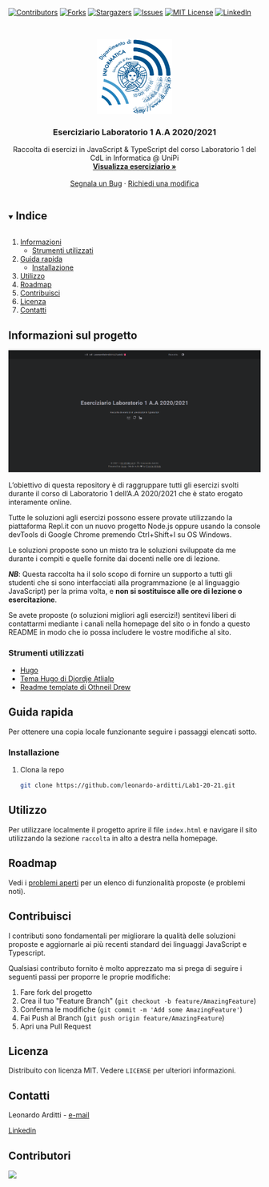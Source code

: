<!--
*** Thanks for checking out the Best-README-Template. If you have a suggestion
*** that would make this better, please fork the repo and create a pull request
*** or simply open an issue with the tag "enhancement".
*** Thanks again! Now go create something AMAZING! :D
***
***
***
*** To avoid retyping too much info. Do a search and replace for the following:
*** github_username, repo_name, twitter_handle, email, project_title, project_description
-->



<!-- PROJECT SHIELDS -->
<!--
*** I'm using markdown "reference style" links for readability.
*** Reference links are enclosed in brackets [ ] instead of parentheses ( ).
*** See the bottom of this document for the declaration of the reference variables
*** for contributors-url, forks-url, etc. This is an optional, concise syntax you may use.
*** https://www.markdownguide.org/basic-syntax/#reference-style-links
-->
[![Contributors][contributors-shield]][contributors-url]
[![Forks][forks-shield]][forks-url]
[![Stargazers][stars-shield]][stars-url]
[![Issues][issues-shield]][issues-url]
[![MIT License][license-shield]][license-url]
[![LinkedIn][linkedin-shield]][linkedin-url]



<!-- PROJECT LOGO -->
<br />
<p align="center">
  <a href="https://di.unipi.it/"> <img src="readme-images\cherubino.png" alt="Logo" width="150" height="150">
  </a>

  <h3 align="center">Eserciziario Laboratorio 1 A.A 2020/2021</h3>

  <p align="center">
    Raccolta di esercizi in JavaScript & TypeScript del corso Laboratorio 1 del CdL in Informatica @ UniPi
    <br />
    <a href="https://leonardo-arditti.github.io/Lab1-20-21"><strong>Visualizza eserciziario »</strong></a>
    <br />
    <br />
    <a href="https://github.com/leonardo-arditti/Lab1-20-21/issues">Segnala un Bug</a>
    ·
    <a href="https://github.com/leonardo-arditti/Lab1-20-21/issues">Richiedi una modifica</a>
  </p>
</p>



<!-- TABLE OF CONTENTS -->
<details open="open">
  <summary><h2 style="display: inline-block">Indice</h2></summary>
  <ol>
    <li>
      <a href="#informazioni">Informazioni</a>
      <ul>
        <li><a href="#strumenti-utilizzati">Strumenti utilizzati</a></li>
      </ul>
    </li>
    <li>
      <a href="#guida-rapida">Guida rapida</a>
      <ul>
        <li><a href="#installazione">Installazione</a></li>
      </ul>
    </li>
    <li><a href="#utilizzo">Utilizzo</a></li>
    <li><a href="#roadmap">Roadmap</a></li>
    <li><a href="#contribuisci">Contribuisci</a></li>
    <li><a href="#licenza">Licenza</a></li>
    <li><a href="#contatti">Contatti</a></li>
    <!-- <li><a href="#acknowledgements">Acknowledgements</a></li> -->
  </ol>
</details>



<!-- ABOUT THE PROJECT -->
## Informazioni sul progetto
<img src="readme-images\preview.png" alt="Screenshot homepage">

L’obiettivo di questa repository è di raggruppare tutti gli esercizi svolti durante il corso di Laboratorio 1 dell’A.A 2020/2021 che è stato erogato interamente online.

Tutte le soluzioni agli esercizi possono essere provate utilizzando la piattaforma Repl.it con un nuovo progetto Node.js oppure usando la console devTools di Google Chrome premendo Ctrl+Shift+I su OS Windows.

Le soluzioni proposte sono un misto tra le soluzioni sviluppate da me durante i compiti e quelle fornite dai docenti nelle ore di lezione.

**_NB_**: Questa raccolta ha il solo scopo di fornire un supporto a tutti gli studenti che si sono interfacciati alla programmazione (e al linguaggio JavaScript) per la prima volta, e **non si sostituisce alle ore di lezione o esercitazione**.

Se avete proposte (o soluzioni migliori agli esercizi!) sentitevi liberi di contattarmi mediante i canali nella homepage del sito o in fondo a questo README in modo che io possa includere le vostre modifiche al sito.


### Strumenti utilizzati

* [Hugo](https://gohugo.io/)
* [Tema Hugo di Djordje Atlialp](https://github.com/rhazdon/hugo-theme-hello-friend-ng)
* [Readme template di Othneil Drew](https://github.com/othneildrew/Best-README-Template)



<!-- GETTING STARTED -->
## Guida rapida

Per ottenere una copia locale funzionante seguire i passaggi elencati sotto.

### Installazione

1. Clona la repo
   ```sh
   git clone https://github.com/leonardo-arditti/Lab1-20-21.git
   ```

<!-- USAGE EXAMPLES -->
## Utilizzo
Per utilizzare localmente il progetto aprire il file `index.html` e navigare il sito utilizzando la sezione `raccolta` in alto a destra nella homepage.

<!-- ROADMAP -->
## Roadmap

Vedi i [problemi aperti](https://github.com/leonardo-arditti/Lab1-20-21/issues) per un elenco di funzionalità proposte (e problemi noti).



<!-- CONTRIBUTING -->
## Contribuisci

I contributi sono fondamentali per migliorare la qualità delle soluzioni proposte e aggiornarle ai più recenti standard dei linguaggi JavaScript e Typescript. 

Qualsiasi contributo fornito è molto apprezzato ma si prega di seguire i seguenti passi per proporre le proprie modifiche:

1. Fare fork del progetto
2. Crea il tuo "Feature Branch" (`git checkout -b feature/AmazingFeature`)
3. Conferma le modifiche (`git commit -m 'Add some AmazingFeature'`)
4. Fai Push al Branch (`git push origin feature/AmazingFeature`)
5. Apri una Pull Request



<!-- LICENSE -->
## Licenza

Distribuito con licenza MIT. Vedere `LICENSE` per ulteriori informazioni.



<!-- CONTACT -->
## Contatti

Leonardo Arditti - [e-mail](mailto:leonardo.arditti@gmail.com)

[Linkedin](https://www.linkedin.com/in/leonardo-arditti-445061200/)



<!-- ACKNOWLEDGEMENTS 
## Acknowledgements

* []()
* []()
* []()

-->



<!-- MARKDOWN LINKS & IMAGES -->
<!-- https://www.markdownguide.org/basic-syntax/#reference-style-links -->
[contributors-shield]: https://img.shields.io/github/contributors/leonardo-arditti/Lab1-20-21.svg?style=for-the-badge
[contributors-url]: https://github.com/leonardo-arditti/Lab1-20-21/graphs/contributors
[forks-shield]: https://img.shields.io/github/forks/leonardo-arditti/Lab1-20-21.svg?style=for-the-badge
[forks-url]: https://github.com/leonardo-arditti/Lab1-20-21/network/members
[stars-shield]: https://img.shields.io/github/stars/leonardo-arditti/Lab1-20-21.svg?style=for-the-badge
[stars-url]: https://github.com/leonardo-arditti/Lab1-20-21/stargazers
[issues-shield]: https://img.shields.io/github/issues/leonardo-arditti/Lab1-20-21.svg?style=for-the-badge
[issues-url]: https://github.com/leonardo-arditti/Lab1-20-21/issues
[license-shield]: https://img.shields.io/github/license/leonardo-arditti/Lab1-20-21.svg?style=for-the-badge
[license-url]: https://github.com/leonardo-arditti/Lab1-20-21/blob/master/LICENSE.txt
[linkedin-shield]: https://img.shields.io/badge/-LinkedIn-black.svg?style=for-the-badge&logo=linkedin&colorB=555
[linkedin-url]: https://www.linkedin.com/in/leonardo-arditti-445061200/

## Contributori

<a href="https://github.com/leonardo-arditti/Lab1-20-21/graphs/contributors">
  <img src="https://contrib.rocks/image?repo=leonardo-arditti/Lab1-20-21" />
</a>